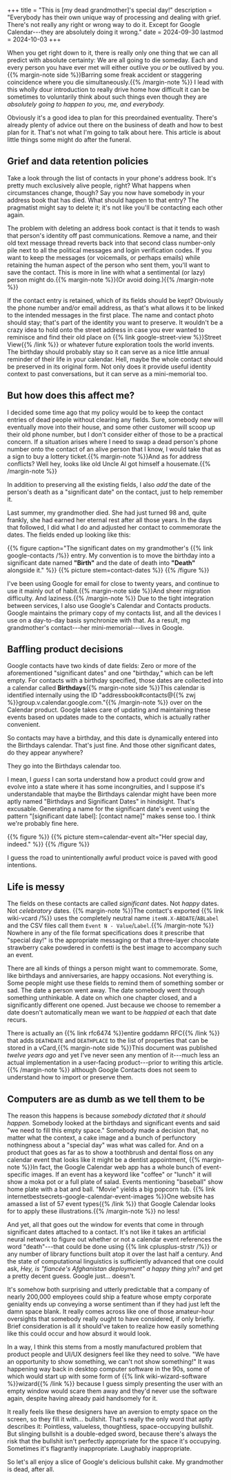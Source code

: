 +++
title = "This is [my dead grandmother]'s special day!"
description = "Everybody has their own unique way of processing and dealing with grief. There's not really any right or wrong way to do it. Except for Google Calendar---they are absolutely doing it wrong."
date = 2024-09-30
lastmod = 2024-10-03
+++

When you get right down to it, there is really only one thing that we can all predict with absolute certainty: We are all going to die someday. Each and every person you have ever met will either outlive you _or_ be outlived by you.{{% margin-note side %}}Barring some freak accident or staggering coincidence where you die simultaneously.{{% /margin-note %}} I lead with this wholly dour introduction to really drive home how difficult it can be sometimes to voluntarily think about such things even though they are _absolutely going to happen to you, me, and everybody._

Obviously it's a good idea to plan for this preordained eventuality. There's already plenty of advice out there on the business of death and how to best plan for it. That's not what I'm going to talk about here. This article is about little things some might do after the funeral.

## Grief and data retention policies

Take a look through the list of contacts in your phone's address book. It's pretty much exclusively alive people, right? What happens when circumstances change, though? Say you now have somebody in your address book that has died. What should happen to that entry? The pragmatist might say to delete it; it's not like you'll be contacting each other again.

The problem with deleting an address book contact is that it tends to wash that person's identity off past communications. Remove a name, and their old text message thread reverts back into that second class number-only pile next to all the political messages and login verification codes. If you want to keep the messages (or voicemails, or perhaps emails) while retaining the human aspect of the person who sent them, you'll want to save the contact. This is more in line with what a sentimental (or lazy) person might do.{{% margin-note %}}(Or avoid doing.){{% /margin-note %}}

If the contact entry is retained, which of its fields should be kept? Obviously the phone number and/or email address, as that's what allows it to be linked to the intended messages in the first place. The name and contact photo should stay; that's part of the identity you want to preserve. It wouldn't be a crazy idea to hold onto the street address in case you ever wanted to reminisce and find their old place on {{% link google-street-view %}}Street View{{% /link %}} or whatever future exploration tools the world invents. The birthday should probably stay so it can serve as a nice little annual reminder of their life in your calendar. Hell, maybe the whole contact should be preserved in its original form. Not only does it provide useful identity context to past conversations, but it can serve as a mini-memorial too.

## But how does this affect me?

I decided some time ago that my policy would be to keep the contact entries of dead people without clearing any fields. Sure, somebody new will eventually move into their house, and some other customer will scoop up their old phone number, but I don't consider either of those to be a practical concern. If a situation arises where I need to swap a dead person's phone number onto the contact of an alive person that I know, I would take that as a sign to buy a lottery ticket.{{% margin-note %}}And as for address conflicts? Well hey, looks like old Uncle Al got himself a housemate.{{% /margin-note %}}

In addition to preserving all the existing fields, I also _add_ the date of the person's death as a "significant date" on the contact, just to help remember it.

Last summer, my grandmother died. She had just turned 98 and, quite frankly, she had earned her eternal rest after all those years. In the days that followed, I did what I do and adjusted her contact to commemorate the dates. The fields ended up looking like this:

{{% figure caption="The significant dates on my grandmother's {{% link google-contacts /%}} entry. My convention is to move the birthday into a significant date named **\"Birth\"** and the date of death into **\"Death\"** alongside it." %}}
{{% picture stem=contact-dates %}}
{{% /figure %}}

I've been using Google for email for close to twenty years, and continue to use it mainly out of habit.{{% margin-note side %}}And sheer migration difficulty. And laziness.{{% /margin-note %}} Due to the tight integration between services, I also use Google's Calendar and Contacts products. Google maintains the primary copy of my contacts list, and all the devices I use on a day-to-day basis synchronize with that. As a result, mg grandmother's contact---her mini-memorial---lives in Google.

## Baffling product decisions

Google contacts have two kinds of date fields: Zero or more of the aforementioned "significant dates" and one "birthday," which can be left empty. For contacts with a birthday specified, those dates are collected into a calendar called **Birthdays**{{% margin-note side %}}This calendar is identified internally using the ID "addressbook#contacts@{{% zwj %}}group.v.calendar.google.com."{{% /margin-note %}} over on the Calendar product. Google takes care of updating and maintaining these events based on updates made to the contacts, which is actually rather convenient.

So contacts may have a birthday, and this date is dynamically entered into the Birthdays calendar. That's just fine. And those other significant dates, do they appear anywhere?

They go into the Birthdays calendar too.

I mean, I _guess_ I can sorta understand how a product could grow and evolve into a state where it has some incongruities, and I suppose it's understandable that maybe the Birthdays calendar might have been more aptly named "Birthdays and Significant Dates" in hindsight. That's excusable. Generating a name for the significant date's event using the pattern "[significant date label]: [contact name]" makes sense too. I think we're probably fine here.

{{% figure %}}
{{% picture stem=calendar-event alt="Her special day, indeed." %}}
{{% /figure %}}

I guess the road to unintentionally awful product voice is paved with good intentions.

## Life is messy

The fields on these contacts are called _significant_ dates. Not _happy_ dates. Not _celebratory_ dates. {{% margin-note %}}The contact's exported {{% link wiki-vcard /%}} uses the completely neutral name `itemN.X-ABDATE`/`ABLabel` and the CSV files call them `Event N - Value`/`Label`.{{% /margin-note %}} Nowhere in any of the file format specifications does it prescribe that "special day!" is the appropriate messaging or that a three-layer chocolate strawberry cake powdered in confetti is the best image to accompany such an event.

There are all kinds of things a person might want to commemorate. Some, like birthdays and anniversaries, are happy occasions. Not everything is. Some people might use these fields to remind them of something somber or sad. The date a person went away. The date somebody went through something unthinkable. A date on which one chapter closed, and a significantly different one opened. Just because we choose to remember a date doesn't automatically mean we want to be _happied at_ each that date recurs.

There is actually an {{% link rfc6474 %}}entire goddamn RFC{{% /link %}} that adds `DEATHDATE` and `DEATHPLACE` to the list of properties that can be stored in a vCard,{{% margin-note side %}}This document was published _twelve years ago_ and yet I've never seen any mention of it---much less an actual implementation in a user-facing product---prior to writing this article.{{% /margin-note %}} although Google Contacts does not seem to understand how to import or preserve them.

## Computers are as dumb as we tell them to be

The reason this happens is because _somebody dictated that it should happen._ Somebody looked at the birthdays and significant events and said "we need to fill this empty space." Somebody made a decision that, no matter what the context, a cake image and a bunch of perfunctory nothingness about a "special day" was what was called for. And on a product that goes as far as to show a toothbrush and dental floss on any calendar event that looks like it might be a dentist appointment, {{% margin-note %}}In fact, the Google Calendar web app has a whole bunch of event-specific images. If an event has a keyword like "coffee" or "lunch" it will show a moka pot or a full plate of salad. Events mentioning "baseball" show home plate with a bat and ball. "Movie" yields a big popcorn tub. {{% link internetbestsecrets-google-calendar-event-images %}}One website has amassed a list of 57 event types{{% /link %}} that Google Calendar looks for to apply these illustrations.{{% /margin-note %}} no less!

And yet, all that goes out the window for events that come in through significant dates attached to a contact. It's not like it takes an artificial neural network to figure out whether or not a calendar event references the word "death"---that could be done using {{% link cplusplus-strstr /%}} or any number of library functions built atop it over the last half a century. And the state of computational linguistics is sufficiently advanced that one could ask, _Hey, is "fianc&eacute;e's Afghanistan deployment" a happy thing y/n?_ and get a pretty decent guess. Google just... doesn't.

It's somehow both surprising and utterly predictable that a company of nearly 200,000 employees could ship a feature whose empty corporate geniality ends up conveying a worse sentiment than if they had just left the damn space blank. It really comes across like one of those amateur-hour oversights that somebody really ought to have considered, if only briefly. Brief consideration is all it should've taken to realize how easily something like this could occur and how absurd it would look.

In a way, I think this stems from a mostly manufactured problem that product people and UI/UX designers feel like they need to solve. "We have an opportunity to show something, we can't not show something!" It was happening way back in desktop computer software in the 90s, some of which would start up with some form of {{% link wiki-wizard-software %}}wizard{{% /link %}} because I guess simply presenting the user with an empty window would scare them away and they'd never use the software again, despite having already paid handsomely for it.

It really feels like these designers have an aversion to empty space on the screen, so they fill it with... bullshit. That's really the only word that aptly describes it: Pointless, valueless, thoughtless, space-occupying bullshit. But slinging bullshit is a double-edged sword, because there's always the risk that the bullshit isn't perfectly appropriate for the space it's occupying. Sometimes it's flagrantly inappropriate. Laughably inappropriate.

So let's all enjoy a slice of Google's delicious bullshit cake. My grandmother is dead, after all.
